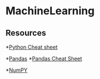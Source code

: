 # MachineLearning
## Resources
*[Python Cheat sheet](https://www.pythoncheatsheet.org/cheatsheet/basics)

*[Pandas](https://pandas.pydata.org/)
*[Pandas Cheat Sheet](https://pandas.pydata.org/Pandas_Cheat_Sheet.pdf)

*[NumPY](https://numpy.org/)
